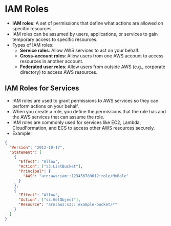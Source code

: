 # IAM Roles

- **IAM roles**: A set of permissions that define what actions are allowed on specific resources.
- IAM roles can be assumed by users, applications, or services to gain temporary access to specific resources.
- Types of IAM roles:
  - **Service roles**: Allow AWS services to act on your behalf.
  - **Cross-account roles**: Allow users from one AWS account to access resources in another account.
  - **Federated user roles**: Allow users from outside AWS (e.g., corporate directory) to access AWS resources.

## IAM Roles for Services

- IAM roles are used to grant permissions to AWS services so they can perform actions on your behalf.
- When you create a role, you define the permissions that the role has and the AWS services that can assume the role.
- IAM roles are commonly used for services like EC2, Lambda, CloudFormation, and ECS to access other AWS resources securely.
- Example:

```json
{
  "Version": "2012-10-17",
  "Statement": [
    {
      "Effect": "Allow",
      "Action": ["s3:ListBucket"],
      "Principal": {
        "AWS": "arn:aws:iam::123456789012:role/MyRole"
      }
    },
    {
      "Effect": "Allow",
      "Action": ["s3:GetObject"],
      "Resource": "arn:aws:s3:::example-bucket/*"
    }
  ]
}
```
